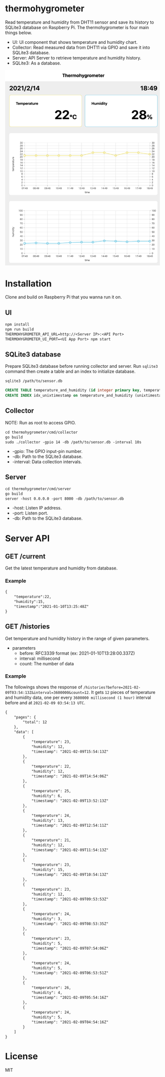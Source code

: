 # thermohygrometer

Read temperature and humidity from DHT11 sensor and save its history to SQLite3 database on Raspberry Pi. The thermohygrometer is four main things below.

- UI: UI component that shows temperature and humidity chart.
- Collector: Read measured data from DHT11 via GPIO and save it into SQLite3 database.
- Server: API Server to retrieve temperature and humidity history.
- SQLite3: As a database.

<img width="512" alt="thermohygrometer" src="https://raw.githubusercontent.com/sano-home/thermohygrometer/main/thermohygrometer.png">

# Installation

Clone and build on Raspberry Pi that you wanna run it on.

## UI

```
npm install
npm run build
THERMOHYGROMETER_API_URL=http://<Server IP>:<API Port> THERMOHYGROMETER_UI_PORT=<UI App Port> npm start
```

## SQLite3 database

Prepare SQLite3 database before running collector and server. Run `sqlite3` command then create a table and an index to initialize database.

```shell
sqlite3 /path/to/sensor.db
```

```sql
CREATE TABLE temperature_and_humidity (id integer primary key, temperature real not null, humidity real not null, unixtimestamp integer not null);
CREATE INDEX idx_unixtimestamp on temperature_and_humidity (unixtimestamp);
```

## Collector

NOTE: Run as root to access GPIO.

```shell
cd thermohygrometer/cmd/collector
go build
sudo ./collector -gpio 14 -db /path/to/sensor.db -interval 10s
```

- -gpio: The GPIO input-pin number.
- -db: Path to the SQLite3 database.
- -interval: Data collection intervals.

## Server

```shell
cd thermohygrometer/cmd/server
go build
server -host 0.0.0.0 -port 8000 -db /path/to/sensor.db
```

- -host: Listen IP address.
- -port: Listen port.
- -db: Path to the SQLite3 database.

# Server API

## GET /current

Get the latest temperature and humidity from database.

### Example

```
{
    "temperature":22,
    "humidity":15,
    "timestamp":"2021-01-10T13:25:48Z"
}
```

## GET /histories

Get temperature and humidity history in the range of given parameters.

- parameters
  - before: RFC3339 format (ex: 2021-01-10T13:28:00.337Z)
  - interval: millisecond
  - count: The number of data

### Example

The followings shows the response of `/histories?before=2021-02-09T03:54:13Z&interval=3600000&count=12`. It gets `12` pieces of temperature and humidity data, one per every `3600000 millisecond (1 hour)` interval before and at `2021-02-09 03:54:13 UTC`.

```
{
    "pages": {
        "total": 12
    },
    "data": [
        {
            "temperature": 23,
            "humidity": 12,
            "timestamp": "2021-02-09T15:54:13Z"
        },
        {
            "temperature": 22,
            "humidity": 12,
            "timestamp": "2021-02-09T14:54:06Z"
        },
        {
            "temperature": 25,
            "humidity": 6,
            "timestamp": "2021-02-09T13:52:13Z"
        },
        {
            "temperature": 24,
            "humidity": 13,
            "timestamp": "2021-02-09T12:54:11Z"
        },
        {
            "temperature": 21,
            "humidity": 12,
            "timestamp": "2021-02-09T11:54:13Z"
        },
        {
            "temperature": 23,
            "humidity": 15,
            "timestamp": "2021-02-09T10:54:13Z"
        },
        {
            "temperature": 23,
            "humidity": 12,
            "timestamp": "2021-02-09T09:53:53Z"
        },
        {
            "temperature": 24,
            "humidity": 3,
            "timestamp": "2021-02-09T08:53:35Z"
        },
        {
            "temperature": 23,
            "humidity": 5,
            "timestamp": "2021-02-09T07:54:06Z"
        },
        {
            "temperature": 24,
            "humidity": 5,
            "timestamp": "2021-02-09T06:53:51Z"
        },
        {
            "temperature": 26,
            "humidity": 4,
            "timestamp": "2021-02-09T05:54:16Z"
        },
        {
            "temperature": 24,
            "humidity": 5,
            "timestamp": "2021-02-09T04:54:16Z"
        }
    ]
}
```

# License

MIT
